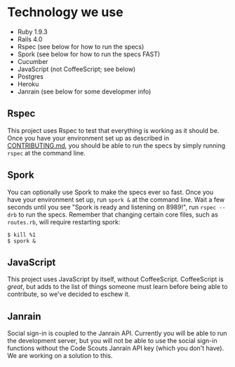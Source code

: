 Technology we use
=================

* Ruby 1.9.3
* Rails 4.0
* Rspec (see below for how to run the specs)
* Spork (see below for how to run the specs FAST)
* Cucumber
* JavaScript (not CoffeeScript; see below)
* Postgres
* Heroku
* Janrain (see below for some developmer info)

Rspec
-----
This project uses Rspec to test that everything is working as it should be. Once you have your environment set up as described in [CONTRIBUTING.md](https://github.com/code-scouts/green_mercury/blob/master/CONTRIBUTING.md), you should be able to run the specs by simply running `rspec` at the command line.

Spork
-----
You can optionally use Spork to make the specs ever so fast. Once you have your environment set up, run `spork &` at the command line. Wait a few seconds until you see "Spork is ready and listening on 8989!", run `rspec --drb` to run the specs. Remember that changing certain core files, such as `routes.rb`, will require restarting spork:

```
$ kill %1
$ spork &
```

JavaScript
----------

This project uses JavaScript by itself, without CoffeeScript. CoffeeScript is _great_, but adds to the list of things someone must learn before being able to contribute, so we've decided to eschew it.

Janrain
-------
Social sign-in is coupled to the Janrain API. Currently you will be able to run the development server, but you will not be able to use the social sign-in functions without the Code Scouts Janrain API key (which you don't have). We are working on a solution to this.
